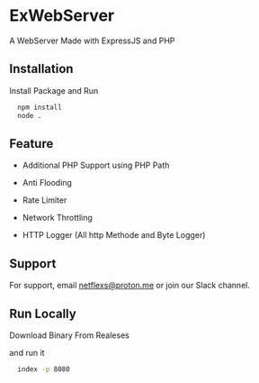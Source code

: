 
# ExWebServer

A WebServer Made with ExpressJS and PHP




## Installation

Install Package and Run

```bash
  npm install
  node .
```
    
## Feature

- Additional PHP Support using PHP Path

- Anti Flooding

- Rate Limiter

- Network Throttling

- HTTP Logger (All http Methode and Byte Logger)




## Support

For support, email netflexs@proton.me or join our Slack channel.





## Run Locally

Download Binary From Realeses

and run it
```bash
  index -p 8080
```
